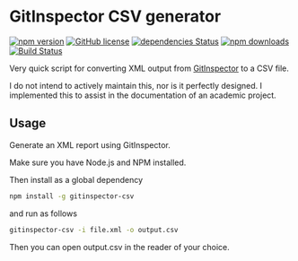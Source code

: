 # GitInspector CSV generator

[![npm version](https://img.shields.io/npm/v/gitinspector-csv.svg)](https://www.npmjs.com/package/gitinspector-csv)
[![GitHub license](https://img.shields.io/badge/license-MIT-blue.svg)](https://raw.githubusercontent.com/ReidWeb/GitInspector-CSV/master/LICENSE)
[![dependencies Status](https://david-dm.org/reidweb/GitInspector-CSV/status.svg)](https://david-dm.org/reidweb/GitInspector-CSV)
[![npm downloads](https://img.shields.io/npm/dm/gitinspector-csv.svg)](https://www.npmjs.com/package/gitinspector-csv)
[![Build Status](https://travis-ci.org/ReidWeb/GitInspector-CSV.svg?branch=master)](https://travis-ci.org/ReidWeb/GitInspector-CSV)

Very quick script for converting XML output from [GitInspector](https://github.com/ejwa/gitinspector) to a CSV file.

I do not intend to actively maintain this, nor is it perfectly designed. I implemented this to assist in the
documentation of an academic project.

## Usage

Generate an XML report using GitInspector.

Make sure you have Node.js and NPM installed.

Then install as a global dependency
```bash
npm install -g gitinspector-csv
```

and run as follows

```bash
gitinspector-csv -i file.xml -o output.csv
```

Then you can open output.csv in the reader of your choice.

